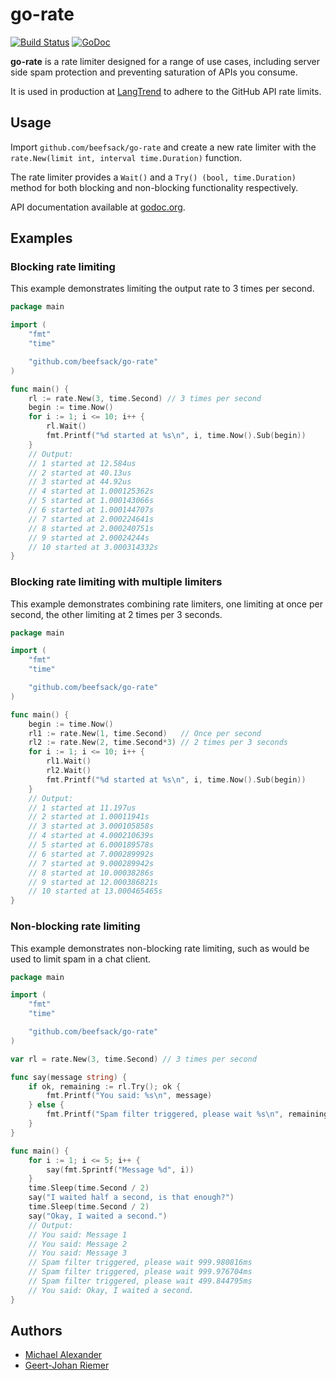 go-rate
===============

[![Build Status](https://travis-ci.org/beefsack/go-rate.svg?branch=master)](https://travis-ci.org/beefsack/go-rate)
[![GoDoc](https://godoc.org/github.com/beefsack/go-rate?status.svg)](https://godoc.org/github.com/beefsack/go-rate)

**go-rate** is a rate limiter designed for a range of use cases,
including server side spam protection and preventing saturation of APIs you
consume.

It is used in production at
[LangTrend](http://langtrend.com/l/Java,PHP,JavaScript) to adhere to the GitHub
API rate limits.

Usage
-----

Import `github.com/beefsack/go-rate` and create a new rate limiter with
the `rate.New(limit int, interval time.Duration)` function.

The rate limiter provides a `Wait()` and a `Try() (bool, time.Duration)` method
for both blocking and non-blocking functionality respectively.

API documentation available at [godoc.org](http://godoc.org/github.com/beefsack/go-rate).

Examples
--------

### Blocking rate limiting

This example demonstrates limiting the output rate to 3 times per second.

```Go
package main

import (
	"fmt"
	"time"

	"github.com/beefsack/go-rate"
)

func main() {
	rl := rate.New(3, time.Second) // 3 times per second
	begin := time.Now()
	for i := 1; i <= 10; i++ {
		rl.Wait()
		fmt.Printf("%d started at %s\n", i, time.Now().Sub(begin))
	}
	// Output:
	// 1 started at 12.584us
	// 2 started at 40.13us
	// 3 started at 44.92us
	// 4 started at 1.000125362s
	// 5 started at 1.000143066s
	// 6 started at 1.000144707s
	// 7 started at 2.000224641s
	// 8 started at 2.000240751s
	// 9 started at 2.00024244s
	// 10 started at 3.000314332s
}
```

### Blocking rate limiting with multiple limiters

This example demonstrates combining rate limiters, one limiting at once per
second, the other limiting at 2 times per 3 seconds.

```Go
package main

import (
	"fmt"
	"time"

	"github.com/beefsack/go-rate"
)

func main() {
	begin := time.Now()
	rl1 := rate.New(1, time.Second)   // Once per second
	rl2 := rate.New(2, time.Second*3) // 2 times per 3 seconds
	for i := 1; i <= 10; i++ {
		rl1.Wait()
		rl2.Wait()
		fmt.Printf("%d started at %s\n", i, time.Now().Sub(begin))
	}
	// Output:
	// 1 started at 11.197us
	// 2 started at 1.00011941s
	// 3 started at 3.000105858s
	// 4 started at 4.000210639s
	// 5 started at 6.000189578s
	// 6 started at 7.000289992s
	// 7 started at 9.000289942s
	// 8 started at 10.00038286s
	// 9 started at 12.000386821s
	// 10 started at 13.000465465s
}
```

### Non-blocking rate limiting

This example demonstrates non-blocking rate limiting, such as would be used to
limit spam in a chat client.

```Go
package main

import (
	"fmt"
	"time"

	"github.com/beefsack/go-rate"
)

var rl = rate.New(3, time.Second) // 3 times per second

func say(message string) {
	if ok, remaining := rl.Try(); ok {
		fmt.Printf("You said: %s\n", message)
	} else {
		fmt.Printf("Spam filter triggered, please wait %s\n", remaining)
	}
}

func main() {
	for i := 1; i <= 5; i++ {
		say(fmt.Sprintf("Message %d", i))
	}
	time.Sleep(time.Second / 2)
	say("I waited half a second, is that enough?")
	time.Sleep(time.Second / 2)
	say("Okay, I waited a second.")
	// Output:
	// You said: Message 1
	// You said: Message 2
	// You said: Message 3
	// Spam filter triggered, please wait 999.980816ms
	// Spam filter triggered, please wait 999.976704ms
	// Spam filter triggered, please wait 499.844795ms
	// You said: Okay, I waited a second.
}
```

Authors
-------

* [Michael Alexander](https://github.com/beefsack)
* [Geert-Johan Riemer](https://github.com/GeertJohan)
